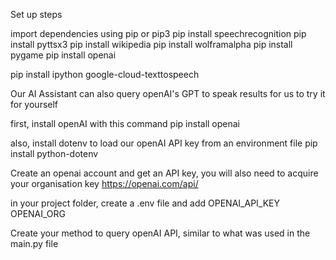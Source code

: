 Set up steps 

import dependencies using pip or pip3
pip install speechrecognition
pip install pyttsx3
pip install wikipedia
pip install wolframalpha
pip install pygame
pip install openai

pip install ipython google-cloud-texttospeech

Our AI Assistant can also query openAI's GPT to speak results for us
to try it for yourself

first, install openAI with this command
pip install openai

also, install dotenv to load our openAI API key from an environment file
pip install python-dotenv

Create an openai account and get an API key, you will also need to acquire your organisation key
https://openai.com/api/

in your project folder, create a .env file and add
OPENAI_API_KEY
OPENAI_ORG

Create your method to query openAI API, similar to what was used in the main.py file